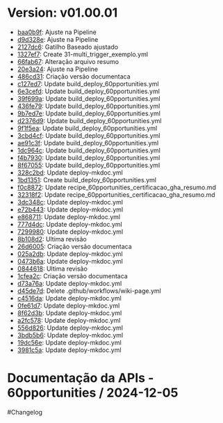 # Version: v01.00.01

* [baa0b9f](https://github.com/60pportunities/documentacao/commit/baa0b9f9c888132e7fb37c7dfb44df07246b6e6f): Ajuste na Pipeline
* [d9d328e](https://github.com/60pportunities/documentacao/commit/d9d328e79d94663c340e1a0129ce087baa9da4e0): Ajuste na Pipeline
* [2127dc6](https://github.com/60pportunities/documentacao/commit/2127dc64fbe0a549d5114fa6706fde9a4226ac51): Gatilho Baseado ajustado
* [1327ef7](https://github.com/60pportunities/documentacao/commit/1327ef7b9ee2b862ef1a10adeca3209d2a8ca141): Create 31-multi_trigger_exemplo.yml
* [66fab67](https://github.com/60pportunities/documentacao/commit/66fab672cf19c2cdb68045be8e5ee1623db69e1c): Alteração arquivo resumo
* [20e3a24](https://github.com/60pportunities/documentacao/commit/20e3a2489a776df4fd7cb563b1bf4ea45209ccbd): Ajuste na Pipeline
* [486cd31](https://github.com/60pportunities/documentacao/commit/486cd318dcebf2dc4a8c731c7009769210482aa5): <doc> Criação versão documentaca
* [c127ed7](https://github.com/60pportunities/documentacao/commit/c127ed7e7a8721a40edf5693a2378a12a3f1b7e6): Update build_deploy_60pportunities.yml
* [6e3cefd](https://github.com/60pportunities/documentacao/commit/6e3cefd0da06b801e8be51ec69a38e8d10257056): Update build_deploy_60pportunities.yml
* [39f699a](https://github.com/60pportunities/documentacao/commit/39f699abf76f59aa8f075c1a12848187a881a724): Update build_deploy_60pportunities.yml
* [436fe79](https://github.com/60pportunities/documentacao/commit/436fe79fe5be104c287e1638e87087db214985db): Update build_deploy_60pportunities.yml
* [9b7ed7e](https://github.com/60pportunities/documentacao/commit/9b7ed7e353df508c243a00d907e80a06e4d70718): Update build_deploy_60pportunities.yml
* [d2376d9](https://github.com/60pportunities/documentacao/commit/d2376d9b172ed549743f7a38ab0fc44de7d6e88f): Update build_deploy_60pportunities.yml
* [9f1f5ea](https://github.com/60pportunities/documentacao/commit/9f1f5ea9ae7374ffbc73490c8fea6253e7f77d9c): Update build_deploy_60pportunities.yml
* [3cbd4cf](https://github.com/60pportunities/documentacao/commit/3cbd4cf4ba9c548fef8dd35b1707ccb16faaba6c): Update build_deploy_60pportunities.yml
* [ae91c3f](https://github.com/60pportunities/documentacao/commit/ae91c3fc08677586fed9249ba4ba2c3ab90612b6): Update build_deploy_60pportunities.yml
* [1dc964c](https://github.com/60pportunities/documentacao/commit/1dc964c972daae1e3f923e0c0640ae86269c577c): Update build_deploy_60pportunities.yml
* [f4b7930](https://github.com/60pportunities/documentacao/commit/f4b79305baf9770f619e50e7a90fad3d58eebbc0): Update build_deploy_60pportunities.yml
* [8f67055](https://github.com/60pportunities/documentacao/commit/8f67055aa7c25e2e3c686a8ff72fd76331f95a09): Update build_deploy_60pportunities.yml
* [328c2bd](https://github.com/60pportunities/documentacao/commit/328c2bd88a455150668b4161c2a62edc69549cc7): Update deploy-mkdoc.yml
* [1bd1351](https://github.com/60pportunities/documentacao/commit/1bd1351d9607a19759c8c683c097f96d55ea358d): Create build_deploy_60pportunities.yml
* [f0c8872](https://github.com/60pportunities/documentacao/commit/f0c887252cb7e731f82c68061c74707610009461): Update recipe_60pportunities_certificacao_gha_resumo.md
* [32318f2](https://github.com/60pportunities/documentacao/commit/32318f271daa2e2b1e7380f0955433598056bc25): Update recipe_60pportunities_certificacao_gha_resumo.md
* [3dc348c](https://github.com/60pportunities/documentacao/commit/3dc348c56ac841d998ea203b216d5cdfb91a9e17): Update deploy-mkdoc.yml
* [e72b443](https://github.com/60pportunities/documentacao/commit/e72b443c353a524e8895eed571c3f06f91971c61): Update deploy-mkdoc.yml
* [e868711](https://github.com/60pportunities/documentacao/commit/e8687110b0f0b218fe8448b87f3815ca82a4e2e9): Update deploy-mkdoc.yml
* [777d4dc](https://github.com/60pportunities/documentacao/commit/777d4dcbdae20dcbf1a358b93e3566cf3860a73a): Update deploy-mkdoc.yml
* [7299980](https://github.com/60pportunities/documentacao/commit/7299980a3c53f71fc95d67357fcb1a416a153379): Update deploy-mkdoc.yml
* [8b108d2](https://github.com/60pportunities/documentacao/commit/8b108d293d65eac816a159bc708cbab66f91e979): Ultima revisão
* [26d6005](https://github.com/60pportunities/documentacao/commit/26d60054b93a5a9cfd4ce5cea81eda9e87080177): <doc> Criação versão documentaca
* [025a2db](https://github.com/60pportunities/documentacao/commit/025a2db258e48ac47a92d8c733037683a8106322): Update deploy-mkdoc.yml
* [0473b6a](https://github.com/60pportunities/documentacao/commit/0473b6aafac3c5c0f5f0bae437864ad1ccd5b8ca): Update deploy-mkdoc.yml
* [0844618](https://github.com/60pportunities/documentacao/commit/0844618d0742dc4174c5bb0bdbfa302f4b025b5a): Ultima revisão
* [1cfea2c](https://github.com/60pportunities/documentacao/commit/1cfea2ca2aeab2f9bc479bc33718b358bfd6a8fe): <doc> Criação versão documentaca
* [d73a76a](https://github.com/60pportunities/documentacao/commit/d73a76a64ce8df2c98b5a92003a0bac1c66edc0d): Update deploy-mkdoc.yml
* [d45de7d](https://github.com/60pportunities/documentacao/commit/d45de7db6ed5682809cc3bb54efbc2ccef6087d0): Delete .github/workflows/wiki-page.yml
* [c4516da](https://github.com/60pportunities/documentacao/commit/c4516dab8f0e51999fbaefbbdc3eb0c7c3a00e0f): Update deploy-mkdoc.yml
* [0fe61d7](https://github.com/60pportunities/documentacao/commit/0fe61d7a45b2df9fc3192ae21ec29ef987db0a71): Update deploy-mkdoc.yml
* [8f62d3b](https://github.com/60pportunities/documentacao/commit/8f62d3bd82a53eee7abdad8e6248d249d305a985): Update deploy-mkdoc.yml
* [a2fc578](https://github.com/60pportunities/documentacao/commit/a2fc578e51107e5f1f8844dfd5aac282c5308da5): Update deploy-mkdoc.yml
* [556d826](https://github.com/60pportunities/documentacao/commit/556d8269a67cc16eaf8346aeec2d0b52215e7a4b): Update deploy-mkdoc.yml
* [3bdb5b6](https://github.com/60pportunities/documentacao/commit/3bdb5b6063118870e48b70b8066763b753085419): Update deploy-mkdoc.yml
* [19dc56e](https://github.com/60pportunities/documentacao/commit/19dc56edcdea6a7ca4c3cb2c4b4f4e50d3870482): Update deploy-mkdoc.yml
* [3981c5a](https://github.com/60pportunities/documentacao/commit/3981c5a57bfe2890803cbee21a48920a3dbd7150): Update deploy-mkdoc.yml



Documentação da APIs - 60pportunities / 2024-12-05
=========================================

#Changelog

